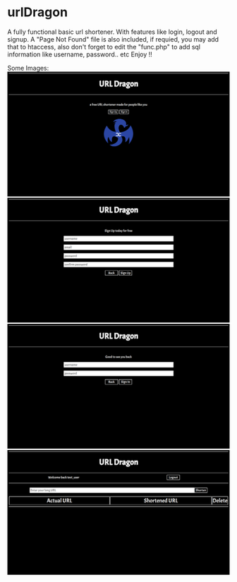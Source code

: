 # urlDragon
A fully functional basic url shortener.
With features like login, logout and signup.
A "Page Not Found" file is also included, if requied, you may add that to htaccess, also don't forget to edit the "func.php" to add sql information like username, password.. etc
Enjoy !!

Some Images:
![image1](https://github.com/rpd-512/urlDragon/blob/main/exampleImages/img_1.png)
![image2](https://github.com/rpd-512/urlDragon/blob/main/exampleImages/img_2.png)
![image3](https://github.com/rpd-512/urlDragon/blob/main/exampleImages/img_3.png)
![image4](https://github.com/rpd-512/urlDragon/blob/main/exampleImages/img_4.png)
